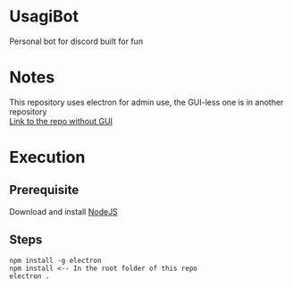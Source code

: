 # UsagiBot
Personal bot for discord built for fun

# Notes
This repository uses electron for admin use, the GUI-less one is in another repository  
[Link to the repo without GUI](https://github.com/Xuljian/UsagiBotGuiless)  

# Execution
## Prerequisite
Download and install [NodeJS](https://nodejs.org/en/)  
## Steps
```
npm install -g electron
npm install <-- In the root folder of this repo
electron .
```
